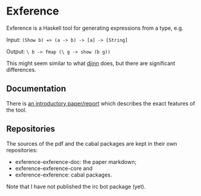 # Exference

Exference is a Haskell tool for generating expressions from a type, e.g.

Input: `(Show b) => (a -> b) -> [a] -> [String]`

Output: `\ b -> fmap (\ g -> show (b g))`

This might seem similar to what [djinn](https://hackage.haskell.org/package/djinn)
does, but there are significant differences.

## Documentation

There is [an introductory paper/report](https://github.com/lspitzner/exference/exference.pdf)
which describes the exact features of the tool.

## Repositories

The sources of the pdf and the cabal packages are kept in their own repositories:
- exference-exference-doc: the paper markdown;
- exference-exference-core and
- exference-exference: cabal packages.

Note that I have not published the irc bot package (yet).
